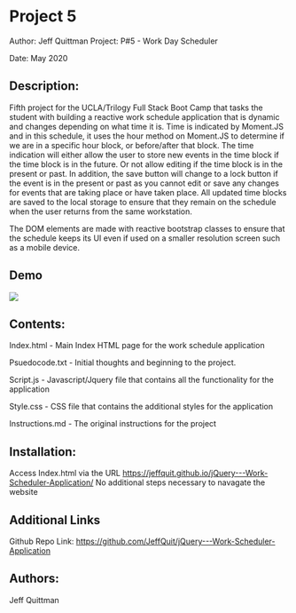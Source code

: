 # Project 5

Author: Jeff Quittman Project: P#5 - Work Day Scheduler

Date: May 2020

## Description:

Fifth project for the UCLA/Trilogy Full Stack Boot Camp that tasks the student with building a reactive work schedule application that is dynamic and changes depending on what time it is. Time is indicated by Moment.JS and in this schedule, it uses the hour method on Moment.JS to determine if we are
in a specific hour block, or before/after that block. The time indication will either allow the user to store new events in the time block if the time block is in the future. Or not allow editing if the time block is in the present or past. In addition, the save button will change to a lock button
if the event is in the present or past as you cannot edit or save any changes for events that are taking place or have taken place. All updated time blocks are saved to the local storage to ensure that they remain on the schedule when the user returns from the same workstation.

The DOM elements are made with reactive bootstrap classes to ensure that the schedule keeps its UI even if used on a smaller resolution screen such as a mobile device.

## Demo

<img src="/DemoImgs/WorkScheduler.gif?raw=true">

## Contents:

Index.html - Main Index HTML page for the work schedule application

Psuedocode.txt - Initial thoughts and beginning to the project.

Script.js - Javascript/Jquery file that contains all the functionality for the application

Style.css - CSS file that contains the additional styles for the application

Instructions.md - The original instructions for the project

## Installation:

Access Index.html via the URL https://jeffquit.github.io/jQuery---Work-Scheduler-Application/ No additional steps necessary to navagate the website

## Additional Links

Github Repo Link: https://github.com/JeffQuit/jQuery---Work-Scheduler-Application

## Authors:

Jeff Quittman

